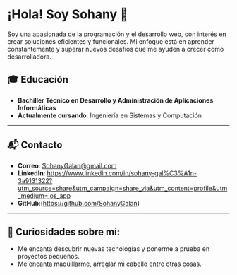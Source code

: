 # ¡Hola! Soy Sohany 👋

Soy una apasionada de la programación y el desarrollo web, con interés en crear soluciones eficientes y funcionales.
Mi enfoque está en aprender constantemente y superar nuevos desafíos que me ayuden a crecer como desarrolladora. 


## 🎓 Educación

- **Bachiller Técnico en Desarrollo y Administración de Aplicaciones Informáticas**
- **Actualmente cursando**: Ingeniería en Sistemas y Computación
  
---

## 📬 Contacto

- **Correo**: SohanyGalan@gmail.com
- **LinkedIn**: https://www.linkedin.com/in/sohany-gal%C3%A1n-3a9131322?utm_source=share&utm_campaign=share_via&utm_content=profile&utm_medium=ios_app 
- **GitHub**:(https://github.com/SohanyGalan)

---

## 🌱 Curiosidades sobre mí:

- Me encanta descubrir nuevas tecnologías y ponerme a prueba en proyectos pequeños.
- Me encanta maquillarme, arreglar mi cabello entre otras cosas.
  


<!---
SohanyGalan/SohanyGalan is a ✨ special ✨ repository because its `README.md` (this file) appears on your GitHub profile.
You can click the Preview link to take a look at your changes.
--->
